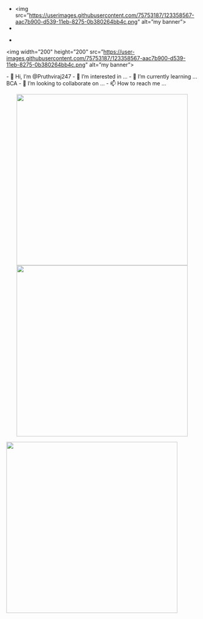 - <img src=”https://userimages.githubusercontent.com/75753187/123358567-aac7b900-d539-11eb-8275-0b380264bb4c.png" alt=”my banner”>
- 
- 
    <p align=”center”>
<img width=”200" height=”200" src=”https://user-images.githubusercontent.com/75753187/123358567-aac7b900-d539-11eb-8275-0b380264bb4c.png" alt=”my banner”>
</p>
- 👋 Hi, I’m @Pruthviraj247
- 👀 I’m interested in ...
- 🌱 I’m currently learning ... BCA
- 💞️ I’m looking to collaborate on ...
- 📫 How to reach me ...

<!---
Pruthviraj247/Pruthviraj247 is a ✨ special ✨ repository because its `README.md` (this file) appears on your GitHub profile.
You can click the Preview link to take a look at your changes.
--->


<p align = "center">
    <img src = "https://github-readme-streak-stats.herokuapp.com?user=Pruthviraj247&theme=dark&hide_border=true" width = 450>
 <img src = "https://github-readme-stats.vercel.app/api?username=Pruthviraj247&show_icons=true&theme=bear&nbsp&nbsp&nbsp&nbsp&nbsp&nbsp&nbsp&nbsp&nbsp&nbsp" width = 450>
  </p>
 
<a href="https://github.com/Pruthviraj247">
  <img align="center" src="https://github-readme-stats.anuraghazra1.vercel.app/api/top-langs/?username=Pruthviraj247&layout=compact&theme=radical" / width = 450>
</a>
